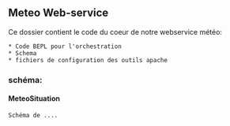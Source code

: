 
## Meteo Web-service

Ce dossier contient le code du coeur de notre webservice météo:

	* Code BEPL pour l'orchestration
	* Schema
	* fichiers de configuration des outils apache

### schéma:

#### MeteoSituation

	Schéma de ....
